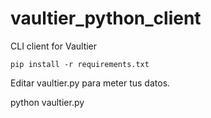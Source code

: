 # vaultier_python_client
CLI client for Vaultier

```
pip install -r requirements.txt
```

Editar vaultier.py para meter tus datos.

python vaultier.py
